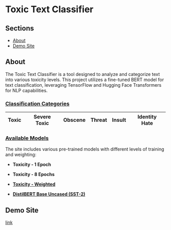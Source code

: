 # Toxic Text Classifier

## Sections

- [About](#about)
- [Demo Site](#demo)

## About <a id="about"></a>

The Toxic Text Classifier is a tool designed to analyze and categorize text into various toxicity levels. This project utilizes a fine-tuned BERT model for text classification, leveraging TensorFlow and Hugging Face Transformers for NLP capabilities.

### <ins> Classification Categories </ins>

| Toxic | Severe Toxic | Obscene | Threat | Insult | Identity Hate |
| -------- | -------- | -------- | -------- | -------- | -------- |


### <ins> Available Models </ins>

The site includes various pre-trained models with different levels of training and weighting:

- **Toxicity - 1 Epoch**

- **Toxicity - 8 Epochs**

- **[Toxicity - Weighted](https://huggingface.co/RobCaamano/toxicity_weighted)**

- **[DistilBERT Base Uncased (SST-2)](https://huggingface.co/distilbert/distilbert-base-uncased-finetuned-sst-2-english)**

## Demo Site <a id="demo"></a>

[link](https://sites.google.com/view/detecting-toxicity-in-text/home)
